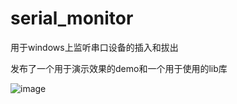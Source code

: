 # serial_monitor

用于windows上监听串口设备的插入和拔出

发布了一个用于演示效果的demo和一个用于使用的lib库

![image](https://github.com/serial_monitor/demo.gif)
